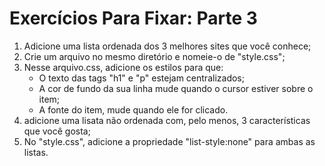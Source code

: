 # Exercícios Para Fixar: Parte 3

1. Adicione uma lista ordenada dos 3 melhores sites que você conhece;
2. Crie um arquivo no mesmo diretório e nomeie-o de "style.css";
3. Nesse arquivo.css, adicione os estilos para que:
   - O texto das tags "h1" e "p" estejam centralizados;
   - A cor de fundo da sua linha mude quando o cursor estiver sobre o item;
   - A fonte do item, mude quando ele for clicado.
4. adicione uma lisata não ordenada com, pelo menos, 3 características que você gosta;
5. No "style.css", adicione a propriedade "list-style:none" para ambas as listas.

